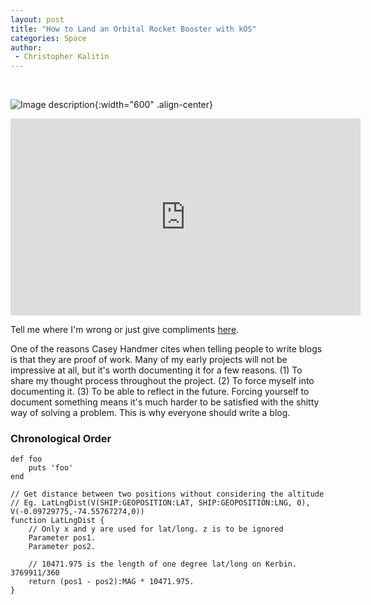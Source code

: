 ```yaml
---
layout: post
title: "How to Land an Orbital Rocket Booster with kOS"
categories: Space
author:
 - Christopher Kalitin
---
```

<head>
    <meta property="og:image" content="{{site.url}}/assets/images/kos-booster-landing/kOS-Booster-Final-Landing.jpg">
</head>

![Image description]({{site.url}}/assets/images/kos-booster-landing/kOS-Booster-Final-Landing.jpg){:width="600" .align-center}

<iframe width="560" height="315" src="https://www.youtube.com/embed/7jYHo3ureQQ?si=8SkNv3bZhmCOWzQ4" title="YouTube video player" frameborder="0" allow="accelerometer; autoplay; clipboard-write; encrypted-media; gyroscope; picture-in-picture; web-share" referrerpolicy="strict-origin-when-cross-origin" allowfullscreen></iframe>

Tell me where I'm wrong or just give compliments <a href="https://x.com/CKalitin/status/1810414736376549594">here</a>.

One of the reasons Casey Handmer cites when telling people to write blogs is that they are proof of work. Many of my early projects will not be impressive at all, but it's worth documenting it for a few reasons. (1) To share my thought process throughout the project. (2) To force myself into documenting it. (3) To be able to reflect in the future. Forcing yourself to document something means it's much harder to be satisfied with the shitty way of solving a problem. This is why everyone should write a blog. 

### <b>Chronological Order</b>

```
def foo
    puts 'foo'
end
```

```
// Get distance between two positions without considering the altitude
// Eg. LatLngDist(V(SHIP:GEOPOSITION:LAT, SHIP:GEOPOSITION:LNG, 0), V(-0.09729775,-74.55767274,0))
function LatLngDist {
    // Only x and y are used for lat/long. z is to be ignored
    Parameter pos1.
    Parameter pos2.

    // 10471.975 is the length of one degree lat/long on Kerbin. 3769911/360
    return (pos1 - pos2):MAG * 10471.975. 
}
```